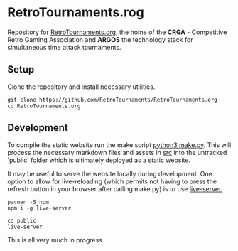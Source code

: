# RetroTournaments.rog

Repository for [RetroTournaments.org](https://www.retrotournaments.org/), the home of the **CRGA** - Competitive Retro Gaming Association and **ARGOS** the technology stack for simultaneous time attack tournaments.

## Setup

Clone the repository and install necessary utilities.
```
git clone https://github.com/RetroTournaments/RetroTournaments.org
cd RetroTournaments.org
```

## Development

To compile the static website run the make script [python3 make.py](./make.py).
This will process the necessary markdown files and assets in [src](./src) into the untracked 'public' folder which is ultimately deployed as a static website.

It may be useful to serve the website locally during development.
One option to allow for live-reloading (which permits not having to press the refresh button in your browser after calling make.py) is to use [live-server.](https://www.npmjs.com/package/live-server)

```
pacman -S npm
npm i -g live-server

cd public
live-server
```

This is all very much in progress.
